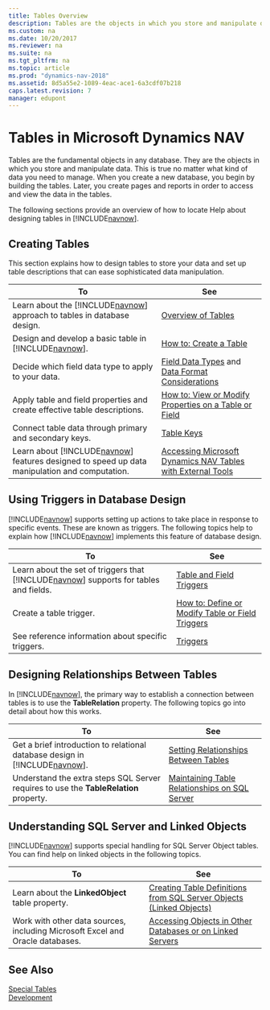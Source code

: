 ```yaml
---
title: Tables Overview 
description: Tables are the objects in which you store and manipulate data, and you create pages and reports in order to access and view the data in the tables.
ms.custom: na
ms.date: 10/20/2017
ms.reviewer: na
ms.suite: na
ms.tgt_pltfrm: na
ms.topic: article
ms.prod: "dynamics-nav-2018"
ms.assetid: 8d5a55e2-1089-4eac-ace1-6a3cdf07b218
caps.latest.revision: 7
manager: edupont
---
```

# Tables in Microsoft Dynamics NAV
Tables are the fundamental objects in any database. They are the objects in which you store and manipulate data. This is true no matter what kind of data you need to manage. When you create a new database, you begin by building the tables. Later, you create pages and reports in order to access and view the data in the tables.  
  
 The following sections provide an overview of how to locate Help about designing tables in [!INCLUDE[navnow](includes/navnow_md.md)].  
  
## Creating Tables  
 This section explains how to design tables to store your data and set up table descriptions that can ease sophisticated data manipulation.  
  
|To|See|  
|--------|---------|  
|Learn about the [!INCLUDE[navnow](includes/navnow_md.md)] approach to tables in database design.|[Overview of Tables](Overview-of-Tables.md)|  
|Design and develop a basic table in [!INCLUDE[navnow](includes/navnow_md.md)].|[How to: Create a Table](How-to--Create-a-Table.md)|  
|Decide which field data type to apply to your data.|[Field Data Types](Field-Data-Types.md) and [Data Format Considerations](Data-Format-Considerations.md)|  
|Apply table and field properties and create effective table descriptions.|[How to: View or Modify Properties on a Table or Field](How-to--View-or-Modify-Properties-on-a-Table-or-Field.md)|  
|Connect table data through primary and secondary keys.|[Table Keys](Table-Keys.md)|  
|Learn about [!INCLUDE[navnow](includes/navnow_md.md)] features designed to speed up data manipulation and computation.|[Accessing Microsoft Dynamics NAV Tables with External Tools](Accessing-Microsoft-Dynamics-NAV-Tables-with-External-Tools.md)|  
  
## Using Triggers in Database Design  
 [!INCLUDE[navnow](includes/navnow_md.md)] supports setting up actions to take place in response to specific events. These are known as triggers. The following topics help to explain how [!INCLUDE[navnow](includes/navnow_md.md)] implements this feature of database design.  
  
|To|See|  
|--------|---------|  
|Learn about the set of triggers that [!INCLUDE[navnow](includes/navnow_md.md)] supports for tables and fields.|[Table and Field Triggers](Table-and-Field-Triggers.md)|  
|Create a table trigger.|[How to: Define or Modify Table or Field Triggers](How-to--Define-or-Modify-Table-or-Field-Triggers.md)|  
|See reference information about specific triggers.|[Triggers](Triggers.md)|  
  
## Designing Relationships Between Tables  
 In [!INCLUDE[navnow](includes/navnow_md.md)], the primary way to establish a connection between tables is to use the **TableRelation** property. The following topics go into detail about how this works.  
  
|To|See|  
|--------|---------|  
|Get a brief introduction to relational database design in [!INCLUDE[navnow](includes/navnow_md.md)].|[Setting Relationships Between Tables](Setting-Relationships-Between-Tables.md)|  
|Understand the extra steps SQL Server requires to use the **TableRelation** property.|[Maintaining Table Relationships on SQL Server](Maintaining-Table-Relationships-on-SQL-Server.md)|  
  
## Understanding SQL Server and Linked Objects  
 [!INCLUDE[navnow](includes/navnow_md.md)] supports special handling for SQL Server Object tables. You can find help on linked objects in the following topics.  
  
|To|See|  
|--------|---------|  
|Learn about the **LinkedObject** table property.|[Creating Table Definitions from SQL Server Objects (Linked Objects)](Creating-Table-Definitions-from-SQL-Server-Objects--Linked-Objects-.md)|  
|Work with other data sources, including Microsoft Excel and Oracle databases.|[Accessing Objects in Other Databases or on Linked Servers](Accessing-Objects-in-Other-Databases-or-on-Linked-Servers.md)|  
  
## See Also  
 [Special Tables](Special-Tables.md)   
 [Development](Development.md)